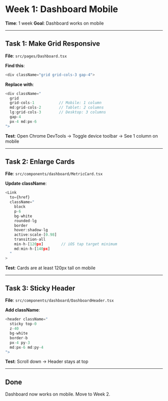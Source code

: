 # Week 1: Dashboard Mobile

**Time**: 1 week
**Goal**: Dashboard works on mobile

---

## Task 1: Make Grid Responsive

**File**: `src/pages/Dashboard.tsx`

**Find this**:
```typescript
<div className="grid grid-cols-3 gap-4">
```

**Replace with**:
```typescript
<div className="
  grid
  grid-cols-1           // Mobile: 1 column
  md:grid-cols-2        // Tablet: 2 columns
  lg:grid-cols-3        // Desktop: 3 columns
  gap-4
  px-4 md:px-6
">
```

**Test**: Open Chrome DevTools → Toggle device toolbar → See 1 column on mobile

---

## Task 2: Enlarge Cards

**File**: `src/components/dashboard/MetricCard.tsx`

**Update className**:
```typescript
<Link
  to={href}
  className="
    block
    p-6
    bg-white
    rounded-lg
    border
    hover:shadow-lg
    active:scale-[0.98]
    transition-all
    min-h-[120px]        // iOS tap target minimum
    md:min-h-[140px]
  "
>
```

**Test**: Cards are at least 120px tall on mobile

---

## Task 3: Sticky Header

**File**: `src/components/dashboard/DashboardHeader.tsx`

**Add className**:
```typescript
<header className="
  sticky top-0
  z-40
  bg-white
  border-b
  px-4 py-3
  md:px-6 md:py-4
">
```

**Test**: Scroll down → Header stays at top

---

## Done

Dashboard now works on mobile. Move to Week 2.
